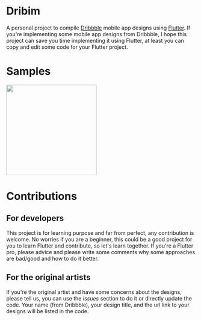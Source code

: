 # Dribim

A personal project to compile [Dribbble](https://dribbble.com/) mobile app designs using [Flutter](https://flutter.dev/).
If you're implementing some mobile app designs from Dribbble, 
I hope this project can save you time implementing it using Flutter, at least you can copy and edit some code for your Flutter project.

# Samples

<img src="doc/dribim.gif" width="240">  
<br />

# Contributions

## For developers

This project is for learning purpose and far from perfect, any contribution is welcome. No worries if you are a beginner, this could be a good project for you to learn Flutter and contribute, so let's learn together. If you're a Flutter pro, please advice and please write some comments why some approaches are bad/good and how to do it better.

## For the original artists

If you're the original artist and have some concerns about the designs, please tell us, you can use the *Issues* section to do it or directly update the code. Your name (from Dribbble), your design title, and the url link to your designs will be listed in the code.
